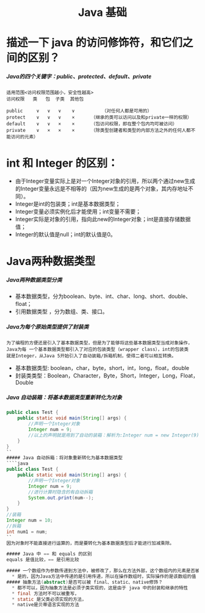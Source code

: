 # <center>Java 基础</center>
# 描述一下 java 的访问修饰符，和它们之间的区别？
##### Java的四个关键字：public、protected、default、private
    适用范围<访问权限范围越小，安全性越高>
    访问权限   类   包  子类  其他包
    
    public     ∨   ∨   ∨    ∨          （对任何人都是可用的）
    protect    ∨   ∨   ∨    ×　　　 （继承的类可以访问以及和private一样的权限）
    default    ∨   ∨   ×    ×　　　 （包访问权限，即在整个包内均可被访问）
    private    ∨   ×   ×    ×　　　 （除类型创建者和类型的内部方法之外的任何人都不能访问的元素）
# int 和 Integer 的区别：
  * 由于Integer变量实际上是对一个Integer对象的引用，所以两个通过new生成的Integer变量永远是不相等的（因为new生成的是两个对象，其内存地址不同）。
  * Integer是int的包装类；int是基本数据类型； 
  * Integer变量必须实例化后才能使用；int变量不需要；
  * Integer实际是对象的引用，指向此new的Integer对象；int是直接存储数据值； 
  * Integer的默认值是null；int的默认值是0。

# Java两种数据类型
##### Java两种数据类型分类
  * 基本数据类型，分为boolean、byte、int、char、long、short、double、float；
  * 引用数据类型 ，分为数组、类、接口。
##### Java为每个原始类型提供了封装类
    为了编程的方便还是引入了基本数据类型，但是为了能够将这些基本数据类型当成对象操作，
    Java为每 一个基本数据类型都引入了对应的包装类型（wrapper class），int的包装类
    就是Integer，从Java 5开始引入了自动装箱/拆箱机制，使得二者可以相互转换。
  * 基本数据类型: boolean，char，byte，short，int，long，float，double
  * 封装类类型：Boolean，Character，Byte，Short，Integer，Long，Float，Double
##### Java 自动装箱：将基本数据类型重新转化为对象
````java
public class Test {  
    public static void main(String[] args) {  
        //声明一个Integer对象
        Integer num = 9;
        //以上的声明就是用到了自动的装箱：解析为:Integer num = new Integer(9);
    }  
}  
``
##### Java 自动拆箱：将对象重新转化为基本数据类型
````java
public class Test {  
    public static void main(String[] args) {  
        //声明一个Integer对象
        Integer num = 9;
        //进行计算时隐含的有自动拆箱
        System.out.print(num--);
    }  
}  
//装箱
Integer num = 10;
//拆箱
int num1 = num;
``
因为对象时不能直接进行运算的，而是要转化为基本数据类型后才能进行加减乘除。

##### Java 中 == 和 equals 的区别
equals 是值比较，== 是引用比较

##### 一个数组作为参数传递到方法中，被修改了，那么在方法外部，这个数组内的元素是否被改变了？
  * 是的，因为Java方法中传递的是引用传递，所以在操作数组时，实际操作的是该数组的值
##### 抽象方法(abstract)是否可以被 final、static、native修饰？
  * 都不可以，因为抽象方法是必须子类实现的，这是由于 java 中的封装和继承的特性
  * final 方法时不可以被重写，
  * static 是父类必须实现的方法，
  * native是贝蒂语言实现的方法
